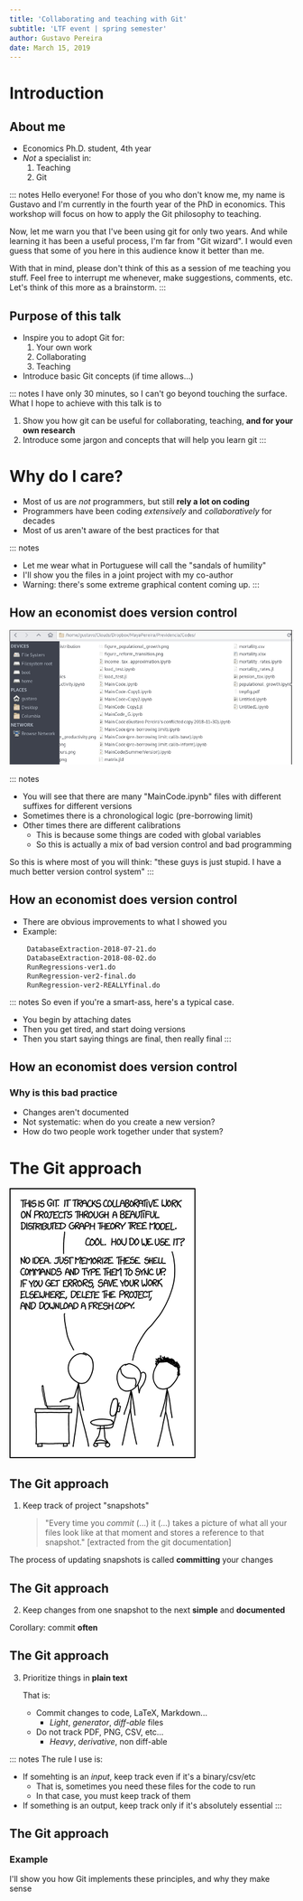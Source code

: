 ```yaml
---
title: 'Collaborating and teaching with Git'
subtitle: 'LTF event | spring semester'
author: Gustavo Pereira
date: March 15, 2019
---
```



# Introduction

## About me
* Economics Ph.D. student, 4th year
* *Not* a specialist in: 
  1. Teaching
  2. Git
  
  
::: notes
Hello everyone! For those of you who don't know me, my name
is Gustavo and I'm currently in the fourth year of the PhD in economics. This
workshop will focus on how to apply the Git philosophy to teaching.

Now, let me warn you that I've been using git for only two years. And while
learning it has been a useful process, I'm far from "Git wizard". I would even
guess that some of you here in this audience know it better than me.

With that in mind, please don't think of this as a session of me teaching you
stuff. Feel free to interrupt me whenever, make suggestions, comments, etc.
Let's think of this more as a brainstorm.
:::
   
## Purpose of this talk
* Inspire you to adopt Git for:
    1. Your own work
    2. Collaborating
    3. Teaching
* Introduce basic Git concepts (if time allows...)

::: notes
I have only 30 minutes, so I can't go beyond touching the surface. What I hope
to achieve with this talk is to 

1. Show you how git can be useful for collaborating, teaching, **and for your own research**
2. Introduce some jargon and concepts that will help you learn git
:::

# Why do I care?
* Most of us are *not* programmers, but still **rely a lot on coding** 
* Programmers have been coding *extensively* and *collaboratively* for decades
* Most of us aren't aware of the best practices for that

::: notes
* Let me wear what in Portuguese will call the "sandals of humility"
* I'll show you the files in a joint project with my co-author
* Warning: there's some extreme graphical content coming up. 
:::

## How an economist does version control
![Don't try this at home, kids](./fig/badproject.png)

::: notes
* You will see that there are many "MainCode.ipynb" files with different
  suffixes for different versions
* Sometimes there is a chronological logic (pre-borrowing limit)
* Other times there are different calibrations
   - This is because some things are coded with global variables
   - So this is actually a mix of bad version control and bad programming

So this is where most of you will think: "these guys is just stupid. I have a
much better version control system" 
:::

## How an economist does version control
* There are obvious improvements to what I showed you
* Example: 
  ```
   DatabaseExtraction-2018-07-21.do
   DatabaseExtraction-2018-08-02.do
   RunRegressions-ver1.do
   RunRegression-ver2-final.do
   RunRegression-ver2-REALLYfinal.do
  ```

::: notes
So even if you're a smart-ass, here's a typical case. 
* You begin by attaching dates
* Then you get tired, and start doing versions
* Then you start saying things are final, then really final
:::

## How an economist does version control
### Why is this bad practice
* Changes aren't documented
* Not systematic: when do you create a new version?
* How do two people work together under that system?


# The Git approach
![Source: xkcd](./fig/git_xkcd.png)

## The Git approach
1. Keep track of project "snapshots"

   > "Every time you *commit* (...) it (...) takes a picture of what all your
   > files look like at that moment and stores a reference to that snapshot."
   [extracted from the git documentation]

The process of updating snapshots is called **committing** your changes

## The Git approach
2. Keep changes from one snapshot to the next **simple** and **documented**

Corollary: commit **often**

<!-- ## The Git approach -->
<!-- 3. Adopt a branching workflow  -->

<!-- There are several approaches for dealing with conflicts. Adopt one of them -->

<!-- [Check the git documentation](https://git-scm.com/book/en/v2/Git-Branching-Branching-Workflows) -->

## The Git approach
3. Prioritize things in **plain text**

   That is: 

   - Commit changes to code, LaTeX, Markdown... 
       + *Light*, *generator*, *diff-able* files
   - Do not track PDF, PNG, CSV, etc... 
       + *Heavy*, *derivative*, non diff-able
   
::: notes
The rule I use is: 

- If somehting is an *input*, keep track even if it's a binary/csv/etc
    * That is, sometimes you need these files for the code to run
    * In that case, you must keep track of them 
- If something is an output, keep track only if it's absolutely essential
:::

## The Git approach

### Example
I'll show you how Git implements these principles, and why they make sense


